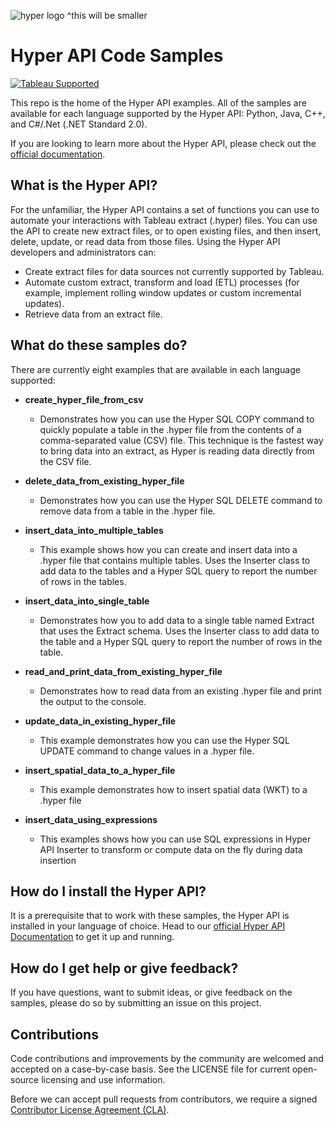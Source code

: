 ![hyper logo](https://cdns.tblsft.com/sites/default/files/blog/hyper_logo_1.jpg)
^this will be smaller

# Hyper API Code Samples
[![Tableau Supported](https://img.shields.io/badge/Support%20Level-Tableau%20Supported-53bd92.svg)](https://www.tableau.com/support-levels-it-and-developer-tools)


This repo is the home of the Hyper API examples. All of the samples are available for each language supported by the Hyper API: Python, Java, C++, and C#/.Net (.NET Standard 2.0). 

If you are looking to learn more about the Hyper API, please check out the [official documentation](https://help.tableau.com/current/api/hyper_api/en-us/index.html). 



## What is the Hyper API?
For the unfamiliar, the Hyper API contains a set of functions you can use to automate your interactions with Tableau extract (.hyper) files. You can use the API to create new extract files, or to open existing files, and then insert, delete, update, or read data from those files. Using the Hyper API developers and administrators can:
* Create extract files for data sources not currently supported by Tableau.
* Automate custom extract, transform and load (ETL) processes (for example, implement rolling window updates or custom incremental updates).
* Retrieve data from an extract file.



## What do these samples do?
There are currently eight examples that are available in each language supported:

* __create_hyper_file_from_csv__
  * Demonstrates how you can use the Hyper SQL COPY command to quickly populate a table in the .hyper file from the contents of a comma-separated value (CSV) file. This technique is the fastest way to bring data into an extract, as Hyper is reading data directly from the CSV file.

* __delete_data_from_existing_hyper_file__
  * Demonstrates how you can use the Hyper SQL DELETE command to remove data from a table in the .hyper file.

* __insert_data_into_multiple_tables__
  * This example shows how you can create and insert data into a .hyper file that contains multiple tables. Uses the Inserter class to add data to the tables and a Hyper SQL query to report the number of rows in the tables.

* __insert_data_into_single_table__
  * Demonstrates how you to add data to a single table named Extract that uses the Extract schema. Uses the Inserter class to add data to the table and a Hyper SQL query to report the number of rows in the table.

* __read_and_print_data_from_existing_hyper_file__
  * Demonstrates how to read data from an existing .hyper file and print the output to the console.

* __update_data_in_existing_hyper_file__
  * This example demonstrates how you can use the Hyper SQL UPDATE command to change values in a .hyper file.

* __insert_spatial_data_to_a_hyper_file__
  * This example demonstrates how to insert spatial data (WKT) to a .hyper file

* __insert_data_using_expressions__
  * This examples shows how you can use SQL expressions in Hyper API Inserter to transform or compute data on the fly during data insertion



## How do I install the Hyper API?
It is a prerequisite that to work with these samples, the Hyper API is installed in your language of choice. Head to our [official Hyper API Documentation](https://help.tableau.com/current/api/hyper_api/en-us/docs/hyper_api_installing.html) to get it up and running.



## How do I get help or give feedback?
If you have questions, want to submit ideas, or give feedback on the samples, please do so by submitting an issue on this project.



## Contributions
Code contributions and improvements by the community are welcomed and accepted on a case-by-case basis. See the LICENSE file for current open-source licensing and use information.

Before we can accept pull requests from contributors, we require a signed [Contributor License Agreement (CLA)](https://tableau.github.io/contributing.html).
